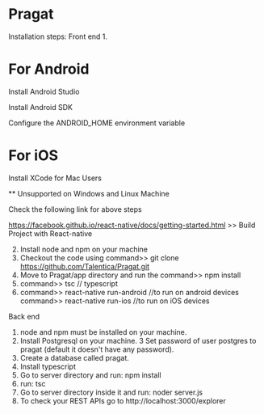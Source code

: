 # Pragat
Installation steps:
Front end
1. 
   # For Android
   Install Android Studio
   
   Install Android SDK
   
   Configure the ANDROID_HOME environment variable
   
   # For iOS
   Install XCode for Mac Users
   
   ** Unsupported on Windows and Linux Machine
   
   Check the following link for above steps
   
   https://facebook.github.io/react-native/docs/getting-started.html >> Build Project with React-native
   
2. Install node and npm on your machine
3. Checkout the code using command>> git clone https://github.com/Talentica/Pragat.git
4. Move to Pragat/app directory and run the command>> npm install
5. command>> tsc     // typescript
6. command>> react-native run-android  //to run on android devices
   command>> react-native run-ios      //to run on iOS devices

Back end
1. node and npm must be installed on your machine.
2. Install Postgresql on your machine. 
3 Set password of user postgres to pragat (default it doesn't have any password).
4. Create a database called pragat.
5. Install typescript
6. Go to server directory and run: npm install
7. run: tsc
8. Go to server directory inside it and run: noder server.js
9. To check your REST APIs go to http://localhost:3000/explorer
